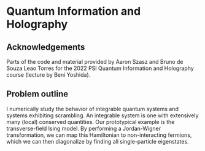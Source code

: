 # Quantum Information and Holography
## Acknowledgements
Parts of the code and material provided by Aaron Szasz and Bruno de Souza Leao Torres 
for the 2022 PSI Quantum Information and Holography course (lecture by Beni Yoshida).
## Problem outline
I numerically study the behavior of integrable quantum systems and systems
exhibiting scrambling. 
An integrable system is one with extensively many (local) conserved quantities. Our prototypical example
is the transverse-field Ising model. By performing a Jordan-Wigner transformation, we can map this Hamiltonian to non-interacting fermions,
which we can then diagonalize by finding all single-particle eigenstates.



